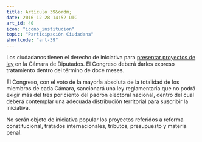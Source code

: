 ```yaml
---
title: Artículo 39&ordm;
date: 2016-12-28 14:52 UTC
art_id: 40
icon: "icono_institucion"
topic: "Participación Ciudadana"
shortcode: "art-39"
---
```

Los ciudadanos tienen el derecho de iniciativa para [presentar proyectos de ley](http://www.senado.gov.ar/bundles/senadomicrositios/pdf/ELABORACION%20Y%20PROCEDIMIENTO%20DE%20UN%20PROYECTO%20LEGISLATIVO.pdf) en la Cámara de Diputados. El Congreso deberá darles expreso tratamiento dentro del término de doce meses.

El Congreso, con el voto de la mayoría absoluta de la totalidad de los miembros de cada Cámara, sancionará una ley reglamentaria que no podrá exigir más del tres por ciento del padrón electoral nacional, dentro del cual deberá contemplar una adecuada distribución territorial para suscribir la iniciativa.

No serán objeto de iniciativa popular los proyectos referidos a reforma constitucional, tratados internacionales, tributos, presupuesto y materia penal.
